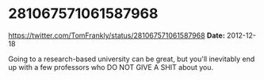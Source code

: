 # 281067571061587968
https://twitter.com/TomFrankly/status/281067571061587968
**Date:** 2012-12-18

Going to a research-based university can be great, but you'll inevitably end up with a few professors who DO NOT GIVE A SHIT about you.
